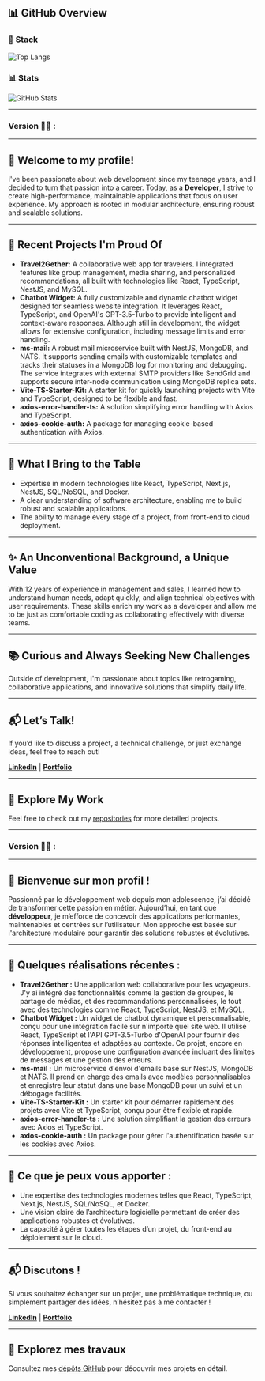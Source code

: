 ## 📊 **GitHub Overview**

### 🔧 **Stack**
![Top Langs](https://github-readme-stats.vercel.app/api/top-langs/?username=Jszigeti&layout=compact&theme=nord&hide=html,css,scss)

### 📊 **Stats**
![GitHub Stats](https://github-readme-stats.vercel.app/api?username=Jszigeti&show_icons=true&theme=nord)



___________________________________________________________________________



### Version 🍔🍟 :

---

## 👋 **Welcome to my profile!**

I've been passionate about web development since my teenage years, and I decided to turn that passion into a career. Today, as a **Developer**, I strive to create high-performance, maintainable applications that focus on user experience. My approach is rooted in modular architecture, ensuring robust and scalable solutions.

---

## 🚀 **Recent Projects I'm Proud Of**
- **Travel2Gether:** A collaborative web app for travelers. I integrated features like group management, media sharing, and personalized recommendations, all built with technologies like React, TypeScript, NestJS, and MySQL.
- **Chatbot Widget:** A fully customizable and dynamic chatbot widget designed for seamless website integration. It leverages React, TypeScript, and OpenAI's GPT-3.5-Turbo to provide intelligent and context-aware responses. Although still in development, the widget allows for extensive configuration, including message limits and error handling.
- **ms-mail:** A robust mail microservice built with NestJS, MongoDB, and NATS. It supports sending emails with customizable templates and tracks their statuses in a MongoDB log for monitoring and debugging. The service integrates with external SMTP providers like SendGrid and supports secure inter-node communication using MongoDB replica sets.
- **Vite-TS-Starter-Kit:** A starter kit for quickly launching projects with Vite and TypeScript, designed to be flexible and fast.
- **axios-error-handler-ts:** A solution simplifying error handling with Axios and TypeScript.
- **axios-cookie-auth:** A package for managing cookie-based authentication with Axios.

---

## 💼 **What I Bring to the Table**
- Expertise in modern technologies like React, TypeScript, Next.js, NestJS, SQL/NoSQL, and Docker.
- A clear understanding of software architecture, enabling me to build robust and scalable applications.
- The ability to manage every stage of a project, from front-end to cloud deployment.

---

## ✨ **An Unconventional Background, a Unique Value**
With 12 years of experience in management and sales, I learned how to understand human needs, adapt quickly, and align technical objectives with user requirements. These skills enrich my work as a developer and allow me to be just as comfortable coding as collaborating effectively with diverse teams.

---

## 📚 **Curious and Always Seeking New Challenges**
Outside of development, I'm passionate about topics like retrogaming, collaborative applications, and innovative solutions that simplify daily life.

---

## 📬 **Let’s Talk!**
If you’d like to discuss a project, a technical challenge, or just exchange ideas, feel free to reach out!

**[LinkedIn](https://www.linkedin.com/in/jonas-szigeti/)** | **[Portfolio](https://jsproject.fr/)**

---

## 📂 **Explore My Work**
Feel free to check out my [repositories](https://github.com/Jszigeti?tab=repositories) for more detailed projects.



___________________________________________________________________________



### Version 🥐🥖 :

---

## 👋 **Bienvenue sur mon profil !**

Passionné par le développement web depuis mon adolescence, j’ai décidé de transformer cette passion en métier. Aujourd’hui, en tant que **développeur**, je m’efforce de concevoir des applications performantes, maintenables et centrées sur l’utilisateur. Mon approche est basée sur l'architecture modulaire pour garantir des solutions robustes et évolutives.

---

## 🚀 **Quelques réalisations récentes :**
- **Travel2Gether :** Une application web collaborative pour les voyageurs. J'y ai intégré des fonctionnalités comme la gestion de groupes, le partage de médias, et des recommandations personnalisées, le tout avec des technologies comme React, TypeScript, NestJS, et MySQL.
- **Chatbot Widget :** Un widget de chatbot dynamique et personnalisable, conçu pour une intégration facile sur n'importe quel site web. Il utilise React, TypeScript et l'API GPT-3.5-Turbo d'OpenAI pour fournir des réponses intelligentes et adaptées au contexte. Ce projet, encore en développement, propose une configuration avancée incluant des limites de messages et une gestion des erreurs.
- **ms-mail :** Un microservice d'envoi d'emails basé sur NestJS, MongoDB et NATS. Il prend en charge des emails avec modèles personnalisables et enregistre leur statut dans une base MongoDB pour un suivi et un débogage facilités.
- **Vite-TS-Starter-Kit :** Un starter kit pour démarrer rapidement des projets avec Vite et TypeScript, conçu pour être flexible et rapide.
- **axios-error-handler-ts :** Une solution simplifiant la gestion des erreurs avec Axios et TypeScript.
- **axios-cookie-auth :** Un package pour gérer l'authentification basée sur les cookies avec Axios.

---

## 💼 **Ce que je peux vous apporter :**
- Une expertise des technologies modernes telles que React, TypeScript, Next.js, NestJS, SQL/NoSQL, et Docker.
- Une vision claire de l’architecture logicielle permettant de créer des applications robustes et évolutives.
- La capacité à gérer toutes les étapes d’un projet, du front-end au déploiement sur le cloud.

---

## 📬 **Discutons !**
Si vous souhaitez échanger sur un projet, une problématique technique, ou simplement partager des idées, n’hésitez pas à me contacter !

**[LinkedIn](https://www.linkedin.com/in/jonas-szigeti/)** | **[Portfolio](https://jsproject.fr/)**

---

## 📂 **Explorez mes travaux**
Consultez mes [dépôts GitHub](https://github.com/Jszigeti?tab=repositories) pour découvrir mes projets en détail.

